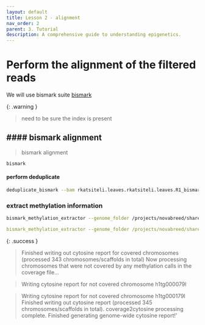 ```yaml
---
layout: default
title: Lesson 2 - alignment
nav_order: 2
parent: 3. Tutorial
description: A comprehensive guide to understanding epigenetics.
---
```

# Perform the alignment of the filtered reads 

We will use bismark suite [bismark](https://xxx)

{: .warning }
> need to be sure the index is present 


## #### bismark alignment 

> bismark alignment

`bismark` 
#### perform deduplicate 
```bash
deduplicate_bismark --bam rkatsiteli.leaves.rkatsiteli.leaves.R1_bismark_bt2_pe.bam
```

### extract methylation information 
```bash
bismark_methylation_extractor --genome_folder /projects/novabreed/share/gmagris/collaboration/lezioni/2024/EEA/reference/ -p --bedGraph --cytosine_report --CX_context --multicore 1 --gzip rkatsiteli.leaves.rkatsiteli.leaves.R1_bismark_bt2_pe.deduplicated.bam
```

```yaml
bismark_methylation_extractor --genome_folder /projects/novabreed/share/gmagris/collaboration/lezioni/2024/EEA/reference/ -p --bedGraph --cytosine_report --CX_context --multicore 1 --gzip rkatsiteli.leaves.rkatsiteli.leaves.R1_bismark_bt2_pe.deduplicated.bam
```

{: .success }
> Finished writing out cytosine report for covered chromosomes (processed 343 chromosomes/scaffolds in total)
> Now processing chromosomes that were not covered by any methylation calls in the coverage file...

> Writing cytosine report for not covered chromosome h1tg000079l

> Writing cytosine report for not covered chromosome h1tg000179l
> Finished writing out cytosine report (processed 345 chromosomes/scaffolds in total). coverage2cytosine processing complete.
> Finished generating genome-wide cytosine report!'

